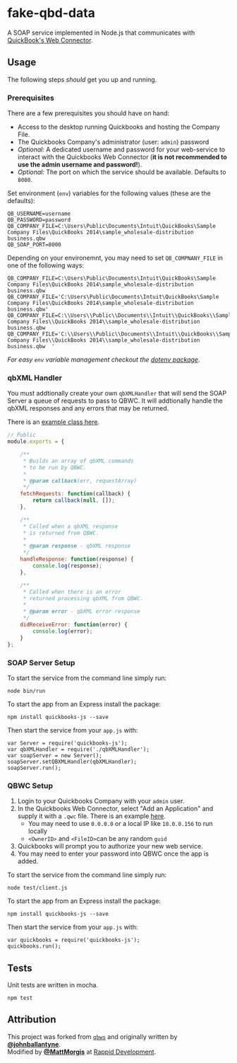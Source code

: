 fake-qbd-data
======
A SOAP service implemented in Node.js that communicates with [QuickBook's Web Connector](https://developer.intuit.com/docs/0200_quickbooks_desktop/0400_tools/web_connector).

## Usage 
The following steps _should_ get you up and running. 

### Prerequisites
There are a few prerequisites you should have on hand:  
*  Access to the desktop running Quickbooks and hosting the Company File.  
*  The Quickbooks Company's administrator (user: `admin`) password   
*  _Optional:_ A dedicated username and password for your web-service to interact with the Quickbooks Web Connector (**it is not recommended to use the admin username and password!**).  
*  _Optional:_ The port on which the service should be available. Defaults to `8080`.

Set environment (`env`) variables for the following values (these are the defaults):  
```
QB_USERNAME=username
QB_PASSWORD=password  
QB_COMPANY_FILE=C:\Users\Public\Documents\Intuit\QuickBooks\Sample Company Files\QuickBooks 2014\sample_wholesale-distribution business.qbw  
QB_SOAP_PORT=8000  
```  

Depending on your environemnt, you may need to set `QB_COMPNANY_FILE` in one of the following ways:
```
QB_COMPANY_FILE=C:\Users\Public\Documents\Intuit\QuickBooks\Sample Company Files\QuickBooks 2014\sample_wholesale-distribution business.qbw  
QB_COMPANY_FILE='C:\Users\Public\Documents\Intuit\QuickBooks\Sample Company Files\QuickBooks 2014\sample_wholesale-distribution business.qbw'
QB_COMPANY_FILE=C:\\Users\\Public\\Documents\\Intuit\\QuickBooks\\Sample Company Files\\QuickBooks 2014\\sample_wholesale-distribution business.qbw  
QB_COMPANY_FILE='C:\\Users\\Public\\Documents\\Intuit\\QuickBooks\\Sample Company Files\\QuickBooks 2014\\sample_wholesale-distribution business.qbw  '
```
_For easy `env` variable management checkout the [dotenv package](https://www.npmjs.com/package/dotenv)_.

### qbXML Handler
You must addtionally create your own `qbXMLHandler` that will send the SOAP Server a queue of requests to pass to QBWC. It will addtionally handle the qbXML responses and any errors that may be returned. 

There is an [example class here](https://github.com/RappidDevelopment/quickbooks-js/blob/master/bin/qbXMLHandler/index.js).

```javascript
// Public
module.exports = {

    /**
     * Builds an array of qbXML commands
     * to be run by QBWC.
     *
     * @param callback(err, requestArray)
     */
    fetchRequests: function(callback) {
        return callback(null, []);
    },

    /**
     * Called when a qbXML response
     * is returned from QBWC.
     *
     * @param response - qbXML response
     */
    handleResponse: function(response) {
        console.log(response);
    },

    /**
     * Called when there is an error
     * returned processing qbXML from QBWC.
     *
     * @param error - qbXML error response
     */
    didReceiveError: function(error) {
        console.log(error);
    }
};
```

### SOAP Server Setup
To start the service from the command line simply run:  
``` 
node bin/run
```

To start the app from an Express install the package:  
```
npm install quickbooks-js --save  
```
Then start the service from your `app.js` with:  
```
var Server = require('quickbooks-js');  
var qbXMLHandler = require('./qbXMLHandler');
var soapServer = new Server();
soapServer.setQBXMLHandler(qbXMLHandler);
soapServer.run();
```
### QBWC Setup
1. Login to your Quickbooks Company with your `admin` user.
2. In the Quickbooks Web Connector, select "Add an Application" and supply it with a `.qwc` file. There is an example [here](https://github.com/RappidDevelopment/quickbooks-js/blob/master/test/app.qwc). 
    * You may need to use `0.0.0.0` or a local IP like `10.0.0.156` to run locally
    * `<OwnerID>` and `<FileID>`can be any random `guid`
3. Quickbooks will prompt you to authorize your new web service.
4. You may need to enter your password into QBWC once the app is added.

To start the service from the command line simply run:  
``` 
node test/client.js
```

To start the app from an Express install the package:  
```
npm install quickbooks-js --save  
```
Then start the service from your `app.js` with:  
```
var quickbooks = require('quickbooks-js');  
quickbooks.run();  
```
## Tests 
Unit tests are written in mocha.
```
npm test
```
## Attribution  
This project was forked from [`qbws`](https://github.com/johnballantyne/qbws/tree/975f2eb4b827de787a43ae3e69d025e1cb91523a) and originally written by [**@johnballantyne**](https://github.com/johnballantyne).  
Modified by [**@MattMorgis**](https://github.com/MattMorgis) at [Rappid Development](http://rappiddevelopment.com).
